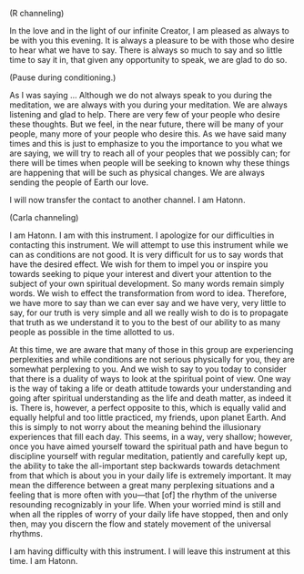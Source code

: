 <p class="channel-type">(R channeling)</p>
<p>In the love and in the light of our infinite Creator, I am pleased as always to be with you this evening. It is always a pleasure to be with those who desire to hear what we have to say. There is always so much to say and so little time to say it in, that given any opportunity to speak, we are glad to do so.</p>
<p class="comment">(Pause during conditioning.)</p>
<p>As I was saying … Although we do not always speak to you during the meditation, we are always with you during your meditation. We are always listening and glad to help. There are very few of your people who desire these thoughts. But we feel, in the near future, there will be many of your people, many more of your people who desire this. As we have said many times and this is just to emphasize to you the importance to you what we are saying, we will try to reach all of your peoples that we possibly can; for there will be times when people will be seeking to known why these things are happening that will be such as physical changes. We are always sending the people of Earth our love.</p>
<p>I will now transfer the contact to another channel. I am Hatonn.</p>
<p class="channel-type">(Carla channeling)</p>
<p>I am Hatonn. I am with this instrument. I apologize for our difficulties in contacting this instrument. We will attempt to use this instrument while we can as conditions are not good. It is very difficult for us to say words that have the desired effect. We wish for them to impel you or inspire you towards seeking to pique your interest and divert your attention to the subject of your own spiritual development. So many words remain simply words. We wish to effect the transformation from word to idea. Therefore, we have more to say than we can ever say and we have very, very little to say, for our truth is very simple and all we really wish to do is to propagate that truth as we understand it to you to the best of our ability to as many people as possible in the time allotted to us.</p>
<p>At this time, we are aware that many of those in this group are experiencing perplexities and while conditions are not serious physically for you, they are somewhat perplexing to you. And we wish to say to you today to consider that there is a duality of ways to look at the spiritual point of view. One way is the way of taking a life or death attitude towards your understanding and going after spiritual understanding as the life and death matter, as indeed it is. There is, however, a perfect opposite to this, which is equally valid and equally helpful and too little practiced, my friends, upon planet Earth. And this is simply to not worry about the meaning behind the illusionary experiences that fill each day. This seems, in a way, very shallow; however, once you have aimed yourself toward the spiritual path and have begun to discipline yourself with regular meditation, patiently and carefully kept up, the ability to take the all-important step backwards towards detachment from that which is about you in your daily life is extremely important. It may mean the difference between a great many perplexing situations and a feeling that is more often with you—that [of] the rhythm of the universe resounding recognizably in your life. When your worried mind is still and when all the ripples of worry of your daily life have stopped, then and only then, may you discern the flow and stately movement of the universal rhythms.</p>
<p>I am having difficulty with this instrument. I will leave this instrument at this time. I am Hatonn.</p>